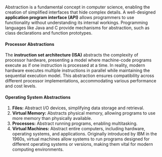 Abstraction is a fundamental concept in computer science, enabling the creation of simplified interfaces that hide complex details. A well-designed **application program interface (API)** allows programmers to use functionality without understanding its internal workings. Programming languages like Java and C provide mechanisms for abstraction, such as class declarations and function prototypes.

#### Processor Abstractions
The **instruction set architecture (ISA)** abstracts the complexity of processor hardware, presenting a model where machine-code programs execute as if one instruction is processed at a time. In reality, modern hardware executes multiple instructions in parallel while maintaining the sequential execution model. This abstraction ensures compatibility across different processor implementations, accommodating various performance and cost levels.

#### Operating System Abstractions
1. **Files:** Abstract I/O devices, simplifying data storage and retrieval.
2. **Virtual Memory:** Abstracts physical memory, allowing programs to use more memory than physically available.
3. **Processes:** Abstract running programs, enabling multitasking.
4. **Virtual Machines:** Abstract entire computers, including hardware, operating systems, and applications. Originally introduced by IBM in the 1960s, virtual machines allow systems to run programs designed for different operating systems or versions, making them vital for modern computing environments.